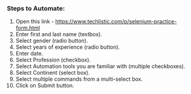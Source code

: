 ### Steps to Automate:
1. Open this link - https://www.techlistic.com/p/selenium-practice-form.html
2. Enter first and last name (textbox).
3. Select gender (radio button).
4. Select years of experience (radio button).
5. Enter date.
6. Select Profession (checkbox).
7. Select Automation tools you are familiar with (multiple checkboxes).
8. Select Continent (select box).
9. Select multiple commands from a multi-select box.
10. Click on Submit button.